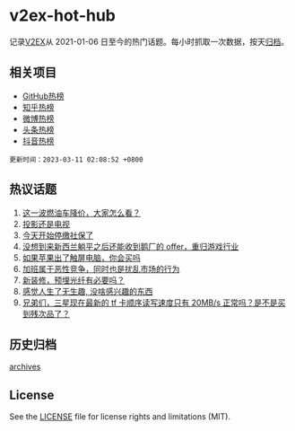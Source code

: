# v2ex-hot-hub

 记录[V2EX](https://www.v2ex.com/)从 2021-01-06 日至今的热门话题。每小时抓取一次数据，按天[归档](archives)。
 
 ## 相关项目

- [GitHub热榜](https://github.com/lonnyzhang423/github-hot-hub)
- [知乎热榜](https://github.com/lonnyzhang423/zhihu-hot-hub)
- [微博热榜](https://github.com/lonnyzhang423/weibo-hot-hub)
- [头条热榜](https://github.com/lonnyzhang423/toutiao-hot-hub)
- [抖音热榜](https://github.com/lonnyzhang423/douyin-hot-hub)


 `更新时间：2023-03-11 02:08:52 +0800`

## 热议话题

1. [这一波燃油车降价，大家怎么看？](https://www.v2ex.com/t/922770)
1. [投影还是电视](https://www.v2ex.com/t/922772)
1. [今天开始停缴社保了](https://www.v2ex.com/t/922817)
1. [没想到来新西兰躺平之后还能收到鹅厂的 offer，重归游戏行业](https://www.v2ex.com/t/922778)
1. [如果苹果出了触屏电脑，你会买吗](https://www.v2ex.com/t/922787)
1. [加班属于恶性竞争，同时也是扰乱市场的行为](https://www.v2ex.com/t/922771)
1. [新装修，预埋光纤有必要吗？](https://www.v2ex.com/t/922897)
1. [感觉人生了无生趣, 没啥感兴趣的东西](https://www.v2ex.com/t/922857)
1. [兄弟们，三星现在最新的 tf 卡顺序读写速度只有 20MB/s 正常吗？是不是买到残次品了？](https://www.v2ex.com/t/922764)

## 历史归档

[archives](archives)

## License

See the [LICENSE](LICENSE) file for license rights and limitations (MIT).

